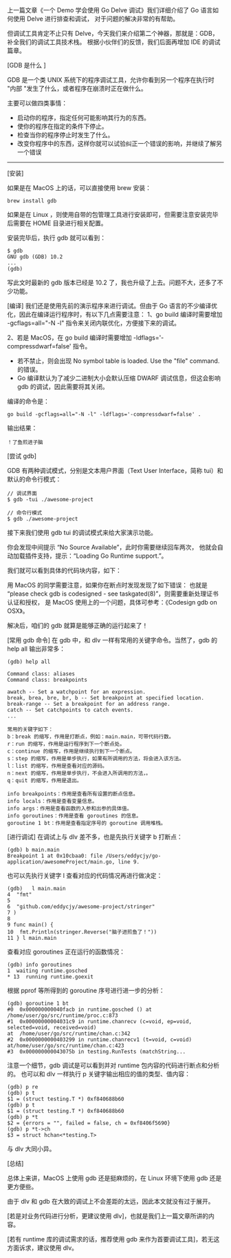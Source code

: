 上一篇文章《一个 Demo 学会使用 Go Delve 调试》我们详细介绍了 Go 语言如何使用 Delve 进行排查和调试，
对于问题的解决非常的有帮助。

但调试工具肯定不止只有 Delve，今天我们来介绍第二个神器，那就是：GDB，补全我们的调试工具技术栈。
根据小伙伴们的反馈，我们后面再增加 IDE 的调试篇章。

[GDB 是什么 ]

GDB 是一个类 UNIX 系统下的程序调试工具，允许你看到另一个程序在执行时 "内部 "发生了什么，或者程序在崩溃时正在做什么。

主要可以做四类事情：
* 启动你的程序，指定任何可能影响其行为的东西。
* 使你的程序在指定的条件下停止。
* 检查当你的程序停止时发生了什么。
* 改变你程序中的东西，这样你就可以试验纠正一个错误的影响，并继续了解另一个错误

---

[安装]

如果是在 MacOS 上的话，可以直接使用 brew 安装：

    brew install gdb

如果是在 Linux ，则使用自带的包管理工具进行安装即可，但需要注意安装完毕后需要在 HOME 目录进行相关配置。

安装完毕后，执行 gdb 就可以看到：
    
    $ gdb
    GNU gdb (GDB) 10.2
    ...
    (gdb) 

写此文时最新的 gdb 版本已经是 10.2 了，我也升级了上去。问题不大，还多了不少功能。

[编译]
我们还是使用先前的演示程序来进行调试。但由于 Go 语言的不少编译优化，因此在编译运行程序时，有以下几点需要注意：
1、go build 编译时需要增加 -gcflags=all="-N -l" 指令来关闭内联优化，方便接下来的调试。

2、若是 MacOS，在 go build 编译时需要增加 -ldflags='-compressdwarf=false' 指令。
 * 若不禁止，则会出现 No symbol table is loaded. Use the "file" command. 的错误。
 * Go 编译默认为了减少二进制大小会默认压缩 DWARF 调试信息，但这会影响 gdb 的调试，因此需要将其关闭。

编译的命令是：

    go build -gcflags=all="-N -l" -ldflags='-compressdwarf=false' .

输出结果：

    ！了鱼煎进子脑


[尝试 gdb]

GDB 有两种调试模式，分别是文本用户界面（Text User Interface，简称 tui）和默认的命令行模式：

    // 调试界面
    $ gdb -tui ./awesome-project
    
    // 命令行模式
    $ gdb ./awesome-project

接下来我们使用 gdb tui 的调试模式来给大家演示功能。

你会发现中间提示 “No Source Available”，此时你需要继续回车两次，
他就会自动加载插件支持，提示：“Loading Go Runtime support.”。

我们就可以看到具体的代码块内容，如下：

用 MacOS 的同学需要注意，如果你在断点时发现发现了如下错误：
也就是 “please check gdb is codesigned - see taskgated(8)”，则需要重新处理证书认证和授权，
是 MacOS 使用上的一个问题，具体可参考：《Codesign gdb on OSX》。

解决后，咱们的 gdb 就算是能够正确的运行起来了！

[常用 gdb 命令]
在 gdb 中，和 dlv 一样有常用的关键字命令。当然了，gdb 的 help all 输出非常多：

    (gdb) help all
    
    Command class: aliases
    Command class: breakpoints
    
    awatch -- Set a watchpoint for an expression.
    break, brea, bre, br, b -- Set breakpoint at specified location.
    break-range -- Set a breakpoint for an address range.
    catch -- Set catchpoints to catch events.
    ...

    常用的关键字如下：
    b：break 的缩写，作用是打断点，例如：main.main，可带代码行数。
    r：run 的缩写，作用是运行程序到下一个断点处。
    c：continue 的缩写，作用是继续执行到下一个断点。
    s：step 的缩写，作用是单步执行，如果有所调用的方法，将会进入该方法。
    l：list 的缩写，作用是查看对应的源码。
    n：next 的缩写，作用是单步执行，不会进入所调用的方法，。
    q：quit 的缩写，作用是退出。

    info breakpoints：作用是查看所有设置的断点信息。
    info locals：作用是查看变量信息。
    info args：作用是查看函数的入参和出参的具体值。
    info goroutines：作用是查看 goroutines 的信息。
    goroutine 1 bt：作用是查看指定序号的 goroutine 调用堆栈。
    

[进行调试]
在调试上与 dlv 差不多，也是先执行关键字 b 打断点：
    
    (gdb) b main.main
    Breakpoint 1 at 0x10cbaa0: file /Users/eddycjy/go-application/awesomeProject/main.go, line 9.

也可以先执行关键字 l 查看对应的代码情况再进行做决定：

    (gdb)   l main.main 
    4  "fmt"
    5
    6  "github.com/eddycjy/awesome-project/stringer"
    7 )
    8
    9 func main() {
    10  fmt.Println(stringer.Reverse("脑子进煎鱼了！"))
    11 } l main.main

查看对应 goroutines 正在运行的函数情况：

    (gdb) info goroutines
    1  waiting runtime.gosched
    * 13  running runtime.goexit

根据 pprof 等所得到的 goroutine 序号进行进一步的分析：

    (gdb) goroutine 1 bt
    #0  0x000000000040facb in runtime.gosched () at /home/user/go/src/runtime/proc.c:873
    #1  0x00000000004031c9 in runtime.chanrecv (c=void, ep=void, selected=void, received=void)
    at  /home/user/go/src/runtime/chan.c:342
    #2  0x0000000000403299 in runtime.chanrecv1 (t=void, c=void) at/home/user/go/src/runtime/chan.c:423
    #3  0x000000000043075b in testing.RunTests (matchString...

注意一个细节，gdb 调试是可以看到并对 runtime 包内容的代码进行断点和分析的。
也可以和 dlv 一样执行 p 关键字输出相应的值的类型、值内容：

    (gdb) p re
    (gdb) p t
    $1 = (struct testing.T *) 0xf840688b60
    (gdb) p t
    $1 = (struct testing.T *) 0xf840688b60
    (gdb) p *t
    $2 = {errors = "", failed = false, ch = 0xf8406f5690}
    (gdb) p *t->ch
    $3 = struct hchan<*testing.T>

与 dlv 大同小异。
    

[总结]

总体上来讲，MacOS 上使用 gdb 还是挺麻烦的，在 Linux 环境下使用 gdb 还是更方便些。

由于 dlv 和 gdb 在大致的调试上不会差距的太远，因此本文就没有过于展开。

[若是对业务代码进行分析，更建议使用 dlv]，也就是我们上一篇文章所讲的内容。

[若有 runtime 库的调试需求的话，推荐使用 gdb 来作为首要调试工具]，若无这方面诉求，建议使用 dlv。